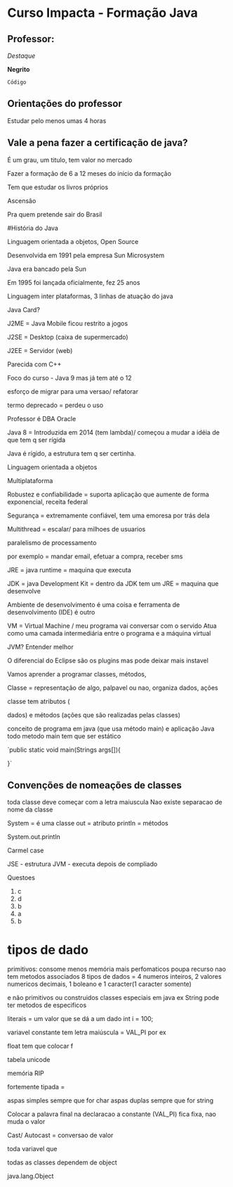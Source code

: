 # Curso Impacta - Formação Java 
## Professor: 

_Destaque_

**Negrito**

`Código`

## Orientações do professor

Estudar pelo menos umas 4 horas

## Vale a pena fazer a certificação de java?

É um grau, um titulo, tem valor no mercado

Fazer a formação de 6 a 12 meses do inicio da formação

Tem que estudar os livros próprios

Ascensâo

Pra quem pretende sair do Brasil

#História do Java

Linguagem orientada a objetos, Open Source

Desenvolvida em 1991 pela empresa Sun Microsystem

Java era bancado pela Sun

Em 1995 foi lançada oficialmente, fez 25 anos 

Linguagem inter plataformas, 3 linhas de atuação do java

Java Card?

J2ME = Java Mobile ficou restrito a jogos 

J2SE = Desktop (caixa de supermercado)

J2EE = Servidor (web) 

Parecida com C++

Foco do curso - Java 9 mas já tem até o 12

esforço de migrar para uma versao/ refatorar

termo deprecado = perdeu o uso

Professor é DBA Oracle

Java 8 = Introduzida em 2014 (tem lambda)/ começou a mudar a idéia
de que tem q ser rígida

Java é rígido, a estrutura tem q ser certinha.

Linguagem orientada a objetos

Multiplataforma

Robustez e confiabilidade = suporta aplicação que aumente de forma
exponencial, receita federal

Segurança  = extremamente confiável, tem uma emoresa por trás dela

Multithread = escalar/ para milhoes de usuarios

paralelismo de processamento 

por exemplo = mandar email, efetuar a compra, receber sms 

JRE = java runtime = maquina que executa

JDK = java Development Kit = dentro da JDK tem um JRE = maquina que desenvolve

Ambiente de desenvolvimento é uma coisa e ferramenta de desenvolvimento (IDE) é outro

VM = Virtual Machine / meu programa vai conversar com o servido
Atua como uma camada intermediária entre o programa e a máquina
virtual

JVM? Entender melhor

O diferencial do Eclipse são os plugins mas pode deixar mais instavel

Vamos aprender a programar classes, métodos, 

Classe = representação de algo, palpavel ou nao, organiza dados, ações

classe tem atributos (

dados) e métodos (ações que são realizadas pelas classes)

conceito de programa em java (que usa método main) e aplicação Java
todo metodo main tem que ser estático

`public static void main(Strings args[]){

}`

## Convenções de nomeações de classes
toda classe deve começar com a letra maiuscula
Nao existe separacao de nome da classe

System = é uma classe
out = atributo
println = métodos

System.out.println


Carmel case

JSE - estrutura
JVM - executa depois de compliado

Questoes

1) c
2) d
3) b
4) a
5) b


# tipos de dado 

primitivos:
consome menos memória
mais perfomaticos
poupa recurso
nao tem metodos associados
8 tipos de dados = 4 numeros inteiros, 2 valores numericos decimais, 1 boleano e 1 caracter(1 caracter somente)

e não primitivos ou construidos
classes especiais em java
ex String 
pode ter metodos de especificos

literais = um valor que se dá a um dado
int i = 100;


variavel constante tem letra maiúscula = VAL_PI por ex

float tem que colocar f

tabela unicode

memória RIP

fortemente tipada = 

aspas simples sempre que for char
aspas duplas sempre que for string

Colocar a palavra final na declaracao a constante (VAL_PI) fica fixa, nao muda o valor

Cast/ Autocast = conversao de valor

toda variavel que 


todas as classes dependem de object

java.lang.Object












